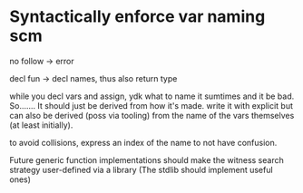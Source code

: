 # Syntactically enforce var naming scm
no follow -> error


decl fun -> decl names, thus also return type

while you decl vars and assign, ydk what to name it sumtimes and it be bad.
So....... It should just be derived from how it's made.
write it with explicit but can also be derived (poss via tooling) from the name of the vars themselves (at least initially).

to avoid collisions, express an index of the name to not have confusion.

Future generic function implementations should make the witness search strategy user-defined via a library (The stdlib should implement useful ones)
